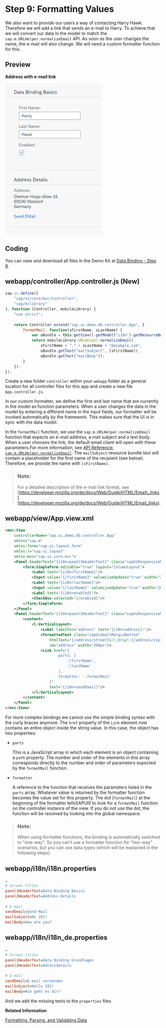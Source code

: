 <!-- loio6fdf0acd0bc24ffdad327cf7e6f9e7e0 -->

# Step 9: Formatting Values

We also want to provide our users a way of contacting Harry Hawk. Therefore we will add a link that sends an e-mail to Harry. To achieve that we will convert our data in the model to match the `sap.m.URLHelper.normalizeEmail` API. As soon as the user changes the name, the e-mail will also change. We will need a custom formatter function for this.



## Preview

  
  
**Address with e-mail link**

![](images/Tutorial_Data_Binding_Step_9_1161575.png "Address with e-mail link")



## Coding

You can view and download all files in the Demo Kit at [Data Binding - Step 9](https://ui5.sap.com/#/entity/sap.ui.core.tutorial.databinding/sample/sap.ui.core.tutorial.databinding.09).



## webapp/controller/App.controller.js \(New\)

```js
sap.ui.define([
	"sap/ui/core/mvc/Controller",
	"sap/m/library"
], function (Controller, mobileLibrary) {
	"use strict";

	return Controller.extend("sap.ui.demo.db.controller.App", {
		formatMail: function(sFirstName, sLastName) {
			var oBundle = this.getView().getModel("i18n").getResourceBundle();
			return mobileLibrary.URLHelper.normalizeEmail(
				sFirstName + "." + sLastName + "@example.com",
				oBundle.getText("mailSubject", [sFirstName]),
				oBundle.getText("mailBody"));
		}
	});
});
```

Create a new folder `controller` within your `webapp` folder as a general location for all controller files for this app and create a new file `App.controller.js`.

In our custom formatter, we define the first and last name that are currently in the model as function parameters. When a user changes the data in the model by entering a different name in the input fields, our formatter will be invoked automatically by the framework. This makes sure that the UI is in sync with the data model.

In the `formatMail` function, we use the `sap.m.URLHelper.normalizeEmail` function that expects an e-mail address, a mail subject and a text body. When a user chooses the link, the default email client will open with these parameters.For more information, see [API Reference: `sap.m.URLHelper.normalizeEmail`](https://ui5.sap.com/#/api/sap.m.URLHelper/methods/normalizeEmail). The `mailSubject` resource bundle text will contain a placeholder for the first name of the recipient \(see below\). Therefore, we provide the name with `[sFirstName]`.

> ### Note:  
> For a detailed description of the e-mail link format, see [https://developer.mozilla.org/de/docs/Web/Guide/HTML/Email\_links](https://developer.mozilla.org/de/docs/Web/Guide/HTML/Email_links).



## webapp/view/App.view.xml

```xml
<mvc:View
	controllerName="sap.ui.demo.db.controller.App"
	xmlns="sap.m"
	xmlns:form="sap.ui.layout.form"
	xmlns:l="sap.ui.layout"
	xmlns:mvc="sap.ui.core.mvc">
	<Panel headerText="{i18n>panel1HeaderText}" class="sapUiResponsiveMargin" width="auto">
		<form:SimpleForm editable="true" layout="ColumnLayout">
			<Label text="{i18n>firstName}"/>
			<Input value="{/firstName}" valueLiveUpdate="true" width="200px" enabled="{/enabled}"/>
			<Label text="{i18n>lastName}"/>
			<Input value="{/lastName}" valueLiveUpdate="true" width="200px" enabled="{/enabled}"/>
			<Label text="{i18n>enabled}"/>
			<CheckBox selected="{/enabled}"/>
		</form:SimpleForm>
	</Panel>
	<Panel headerText="{i18n>panel2HeaderText}" class="sapUiResponsiveMargin" width="auto">
		<content>
			<l:VerticalLayout>
				<Label labelFor="address" text="{i18n>address}:"/>
				<FormattedText class="sapUiSmallMarginBottom"
					htmlText="{/address/street}&lt;br&gt;{/address/zip} {/address/city}&lt;br&gt;{/address/country}"
					id="address" width="200px"/>
				<Link href="{
						parts: [
							'/firstName',
							'/lastName'
						],
						formatter: '.formatMail'
					}"
					text="{i18n>sendEmail}"/>
			</l:VerticalLayout>
		</content>
	</Panel>
</mvc:View>
```

For more complex bindings we cannot use the simple binding syntax with the curly braces anymore. The `href` property of the `Link` element now contains an entire object inside the string value. In this case, the object has two properties:

-   `parts`

    This is a JavaScript array in which each element is an object containing a `path` property. The number and order of the elements in this array corresponds directly to the number and order of parameters expected by the `formatMail` function.

-   `formatter`

    A reference to the function that receives the parameters listed in the `parts` array. Whatever value is returned by the formatter function becomes the value set for this property. The dot \(<code><b></b>formatMail</code>\) at the beginning of the formatter tellsSAPUI5 to look for a `formatMail` function on the controller instance of the view. If you do not use the dot, the function will be resolved by looking into the global namespace.


> ### Note:  
> When using formatter functions, the binding is automatically switched to "one-way". So you can’t use a formatter function for "two-way" scenarios, but you can use data types \(which will be explained in the following steps\).



## webapp/i18n/i18n.properties

```ini
…
# Screen titles
panel1HeaderText=Data Binding Basics 
panel2HeaderText=Address Details

# E-mail
sendEmail=Send Mail
mailSubject=Hi {0}!
mailBody=How are you?
```



## webapp/i18n/i18n\_de.properties

```ini
…
# Screen titles
panel1HeaderText=Data Binding Grundlagen
panel2HeaderText=Adressdetails

# E-mail
sendEmail=E-mail versenden
mailSubject=Hallo {0}!
mailBody=Wie geht es dir?
```

And we add the missing texts to the `properties` files

**Related Information**  


[Formatting, Parsing, and Validating Data](../04_Essentials/formatting-parsing-and-validating-data-07e4b92.md "Data that is presented on the UI often has to be converted so that is human readable and fits to the locale of the user. On the other hand, data entered by the user has to be parsed and validated to be understood by the data source. For this purpose, you use formatters and data types.")

